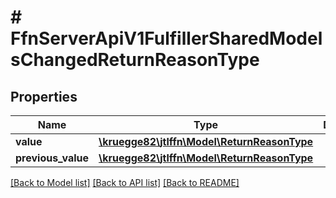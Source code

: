 # # FfnServerApiV1FulfillerSharedModelsChangedReturnReasonType

## Properties

Name | Type | Description | Notes
------------ | ------------- | ------------- | -------------
**value** | [**\kruegge82\jtlffn\Model\ReturnReasonType**](ReturnReasonType.md) |  | [optional]
**previous_value** | [**\kruegge82\jtlffn\Model\ReturnReasonType**](ReturnReasonType.md) |  | [optional]

[[Back to Model list]](../../README.md#models) [[Back to API list]](../../README.md#endpoints) [[Back to README]](../../README.md)

